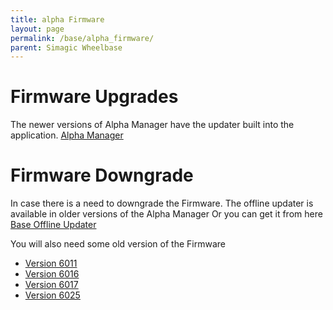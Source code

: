 ```yaml
---
title: alpha Firmware
layout: page
permalink: /base/alpha_firmware/
parent: Simagic Wheelbase
---
```

# Firmware Upgrades
The newer versions of Alpha Manager have the updater built into the application.
[Alpha Manager](https://www.simagic.com/#/PageMainEn/PageDownloadEn)

# Firmware Downgrade
In case there is a need to downgrade the Firmware.
The offline updater is available in older versions of the Alpha Manager
Or you can get it from here <a href="/assets/files/Base_Offline_Updater.zip">Base Offline Updater<a/>

You will also need some old version of the Firmware

- <a href="/assets/files/6011.bin">Version 6011<a/>
- <a href="/assets/files/6016.bin">Version 6016<a/>
- <a href="/assets/files/6017.bin">Version 6017<a/>
- <a href="/assets/files/6025.bin">Version 6025<a/>